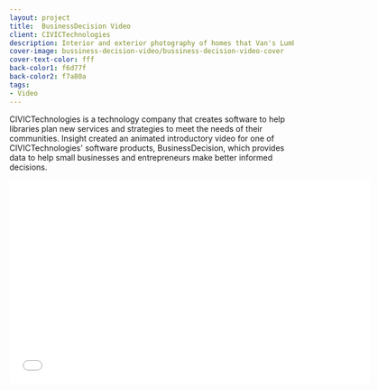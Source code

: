 ```yaml
---
layout: project
title:  BusinessDecision Video
client: CIVICTechnologies
description: Interior and exterior photography of homes that Van's Lumber has built.
cover-image: bussiness-decision-video/bussiness-decision-video-cover
cover-text-color: fff
back-color1: f6d77f
back-color2: f7a80a
tags:
- Video
---
```


CIVICTechnologies is a technology company that creates software to help libraries plan new services and strategies to meet the needs of their communities. Insight created an animated introductory video for one of CIVICTechnologies' software products, BusinessDecision, which provides data to help small businesses and entrepreneurs make better informed decisions.

<iframe src="//fast.wistia.net/embed/iframe/6o7cph3c3o?videoFoam=true" allowtransparency="true" frameborder="0" scrolling="no" class="wistia_embed" name="wistia_embed" allowfullscreen mozallowfullscreen webkitallowfullscreen oallowfullscreen msallowfullscreen width="640" height="360"></iframe><script src="//fast.wistia.net/assets/external/iframe-api-v1.js"></script>
